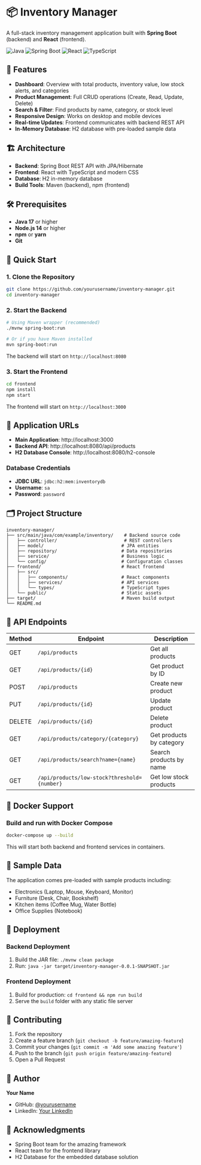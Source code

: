 # 📦 Inventory Manager

A full-stack inventory management application built with **Spring Boot** (backend) and **React** (frontend).

![Java](https://img.shields.io/badge/Java-17-orange)
![Spring Boot](https://img.shields.io/badge/Spring%20Boot-3.3.1-brightgreen)
![React](https://img.shields.io/badge/React-18.2.0-blue)
![TypeScript](https://img.shields.io/badge/TypeScript-4.7.4-blue)

## 🚀 Features

- **Dashboard**: Overview with total products, inventory value, low stock alerts, and categories
- **Product Management**: Full CRUD operations (Create, Read, Update, Delete)
- **Search & Filter**: Find products by name, category, or stock level
- **Responsive Design**: Works on desktop and mobile devices
- **Real-time Updates**: Frontend communicates with backend REST API
- **In-Memory Database**: H2 database with pre-loaded sample data

## 🏗️ Architecture

- **Backend**: Spring Boot REST API with JPA/Hibernate
- **Frontend**: React with TypeScript and modern CSS
- **Database**: H2 in-memory database
- **Build Tools**: Maven (backend), npm (frontend)

## 🛠️ Prerequisites

- **Java 17** or higher
- **Node.js 14** or higher
- **npm** or **yarn**
- **Git**

## 🚀 Quick Start

### 1. Clone the Repository

```bash
git clone https://github.com/yourusername/inventory-manager.git
cd inventory-manager
```

### 2. Start the Backend

```bash
# Using Maven wrapper (recommended)
./mvnw spring-boot:run

# Or if you have Maven installed
mvn spring-boot:run
```

The backend will start on `http://localhost:8080`

### 3. Start the Frontend

```bash
cd frontend
npm install
npm start
```

The frontend will start on `http://localhost:3000`

## 📱 Application URLs

- **Main Application**: http://localhost:3000
- **Backend API**: http://localhost:8080/api/products
- **H2 Database Console**: http://localhost:8080/h2-console

### Database Credentials
- **JDBC URL**: `jdbc:h2:mem:inventorydb`
- **Username**: `sa`
- **Password**: `password`

## 🗂️ Project Structure

```
inventory-manager/
├── src/main/java/com/example/inventory/    # Backend source code
│   ├── controller/                         # REST controllers
│   ├── model/                             # JPA entities
│   ├── repository/                        # Data repositories
│   ├── service/                           # Business logic
│   └── config/                            # Configuration classes
├── frontend/                              # React frontend
│   ├── src/
│   │   ├── components/                    # React components
│   │   ├── services/                      # API services
│   │   └── types/                         # TypeScript types
│   └── public/                            # Static assets
├── target/                                # Maven build output
└── README.md
```

## 🔧 API Endpoints

| Method | Endpoint | Description |
|--------|----------|-------------|
| GET | `/api/products` | Get all products |
| GET | `/api/products/{id}` | Get product by ID |
| POST | `/api/products` | Create new product |
| PUT | `/api/products/{id}` | Update product |
| DELETE | `/api/products/{id}` | Delete product |
| GET | `/api/products/category/{category}` | Get products by category |
| GET | `/api/products/search?name={name}` | Search products by name |
| GET | `/api/products/low-stock?threshold={number}` | Get low stock products |

## 🐳 Docker Support

### Build and run with Docker Compose

```bash
docker-compose up --build
```

This will start both backend and frontend services in containers.

## 🧪 Sample Data

The application comes pre-loaded with sample products including:
- Electronics (Laptop, Mouse, Keyboard, Monitor)
- Furniture (Desk, Chair, Bookshelf)
- Kitchen items (Coffee Mug, Water Bottle)
- Office Supplies (Notebook)

## 🚀 Deployment

### Backend Deployment
1. Build the JAR file: `./mvnw clean package`
2. Run: `java -jar target/inventory-manager-0.0.1-SNAPSHOT.jar`

### Frontend Deployment
1. Build for production: `cd frontend && npm run build`
2. Serve the `build` folder with any static file server

## 🤝 Contributing

1. Fork the repository
2. Create a feature branch (`git checkout -b feature/amazing-feature`)
3. Commit your changes (`git commit -m 'Add some amazing feature'`)
4. Push to the branch (`git push origin feature/amazing-feature`)
5. Open a Pull Request


## 👤 Author

**Your Name**
- GitHub: [@yourusername](https://github.com/Aviijeet12)
- LinkedIn: [Your LinkedIn](https://linkedin.com/in/avijit-pratap-singh-587313252)

## 🙏 Acknowledgments

- Spring Boot team for the amazing framework
- React team for the frontend library
- H2 Database for the embedded database solution
